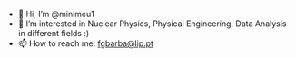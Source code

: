 - 👋 Hi, I’m @minimeu1
- 👀 I’m interested in Nuclear Physics, Physical Engineering, Data Analysis in different fields :)
- 📫 How to reach me: fgbarba@lip.pt 

<!---
minimeu1/minimeu1 is a ✨ special ✨ repository because its `README.md` (this file) appears on your GitHub profile.
You can click the Preview link to take a look at your changes.
--->
